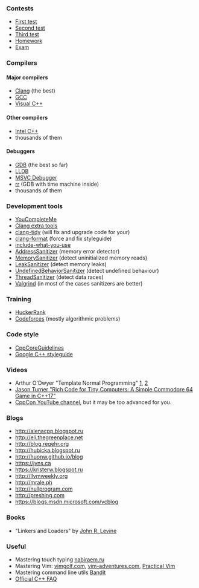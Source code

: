 ### Contests
- [First test](https://official.contest.yandex.ru/contest/2782/)
- [Second test](https://official.contest.yandex.ru/contest/2857/)
- [Third test](https://official.contest.yandex.ru/contest/2966/)
- [Homework](https://official.contest.yandex.ru/contest/2843/)
- [Exam](https://official.contest.yandex.ru/contest/3016/)

### Compilers
#### Major compilers
- [Clang](https://en.wikipedia.org/wiki/Clang) (the best)
- [GCC](https://en.wikipedia.org/wiki/GNU_Compiler_Collection)
- [Visual C++](https://en.wikipedia.org/wiki/Visual_C%2B%2B)

#### Other compilers
- [Intel C++](https://en.wikipedia.org/wiki/Intel_C%2B%2B_Compiler)
- thousands of them

#### Debuggers
- [GDB](https://en.wikipedia.org/wiki/GNU_Debugger) (the best so far)
- [LLDB](https://en.wikipedia.org/wiki/LLDB_(debugger))
- [MSVC Debugger](https://en.wikipedia.org/wiki/Microsoft_Visual_Studio_Debugger)
- [rr](http://rr-project.org) (GDB with time machine inside)
- thousands of them

### Development tools
- [YouCompleteMe](https://github.com/Valloric/YouCompleteMe)
- [Clang extra tools](http://clang.llvm.org/extra/)
- [clang-tidy](http://clang.llvm.org/extra/clang-tidy/index.html) (will fix and upgrade code for
  your)
- [clang-format](http://clang.llvm.org/docs/ClangFormat.html) (force and fix styleguide)
- [include-what-you-use](https://github.com/include-what-you-use/include-what-you-use)
- [AddressSanitizer](https://github.com/google/sanitizers/wiki/AddressSanitizer) (memory error
  detector)
- [MemorySanitizer](https://github.com/google/sanitizers/wiki/MemorySanitizer) (detect uninitialized
  memory reads)
- [LeakSanitizer](https://github.com/google/sanitizers/wiki/AddressSanitizerLeakSanitizer) (detect
  memory leaks)
- [UndefinedBehaviorSanitizer](http://clang.llvm.org/docs/UndefinedBehaviorSanitizer.html) (detect
  undefined behaviour)
- [ThreadSanitizer](http://clang.llvm.org/docs/ThreadSanitizer.html) (detect data races)
- [Valgrind](http://www.valgrind.org) (in most of the cases sanitizers are better)

### Training
- [HuckerRank](https://www.hackerrank.com/domains/cpp/cpp-introduction)
- [Codeforces](http://codeforces.com) (mostly algorithmic problems)

### Code style
- [CppCoreGuidelines](https://github.com/isocpp/CppCoreGuidelines)
- [Google C++ styleguide](http://google.github.io/styleguide/cppguide.html)

### Videos
- Arthur O'Dwyer "Template Normal Programming" [1](https://www.youtube.com/watch?v=vwrXHznaYLA),
  [2](https://www.youtube.com/watch?v=VIz6xBvwYd8)
- [Jason Turner "Rich Code for Tiny Computers: A Simple Commodore 64 Game in C++17"](https://www.youtube.com/watch?v=zBkNBP00wJE)
- [CppCon YouTube channel](https://www.youtube.com/channel/UCMlGfpWw-RUdWX_JbLCukXg), but it may be
  too advanced for you.

### Blogs
- http://alenacpp.blogspot.ru
- http://eli.thegreenplace.net
- http://blog.regehr.org
- http://hubicka.blogspot.ru
- http://huonw.github.io/blog
- https://jvns.ca
- https://kristerw.blogspot.ru
- http://llvmweekly.org
- http://mrale.ph
- http://nullprogram.com
- http://preshing.com
- https://blogs.msdn.microsoft.com/vcblog

### Books
- "Linkers and Loaders" by [John R. Levine](https://en.wikipedia.org/wiki/John_R._Levine)

### Useful
- Mastering touch typing [nabiraem.ru](http://nabiraem.ru)
- Mastering Vim: [vimgolf.com](http://vimgolf.com), [vim-adventures.com](http://vim-adventures.com),
  [Practical Vim](http://people.dunnewind.net/practical_vim.pdf)
- Mastering command line utils [Bandit](http://overthewire.org/wargames/bandit/)
- [Official C++ FAQ](https://isocpp.org/faq)
